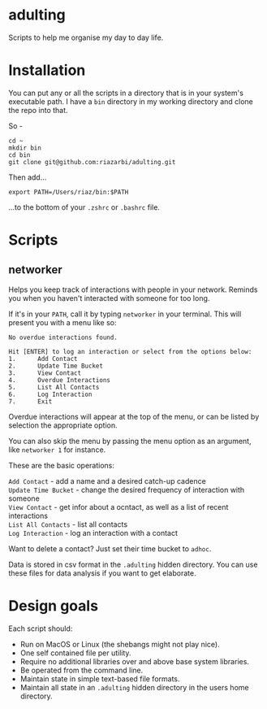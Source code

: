 # adulting

Scripts to help me organise my day to day life.

# Installation

You can put any or all the scripts in a directory that is in your system's executable path. I have a `bin` directory in my working directory and clone the repo into that. 

So - 

```
cd ~
mkdir bin
cd bin
git clone git@github.com:riazarbi/adulting.git
```

Then add...

```
export PATH=/Users/riaz/bin:$PATH
```

...to the bottom of your `.zshrc` or `.bashrc` file.

# Scripts

## networker

Helps you keep track of interactions with people in your network. Reminds you when you haven't interacted with someone for too long.  

If it's in your `PATH`, call it by typing `networker` in your terminal. This will present you with a menu like so:

```
No overdue interactions found.

Hit [ENTER] to log an interaction or select from the options below:
1.      Add Contact
2.      Update Time Bucket
3.      View Contact
4.      Overdue Interactions
5.      List All Contacts
6.      Log Interaction
7.      Exit
```

Overdue interactions will appear at the top of the menu, or can be listed by selection the appropriate option. 

You can also skip the menu by passing the menu option as an argument, like `networker 1` for instance.

These are the basic operations:

`Add Contact` - add a name and a desired catch-up cadence  
`Update Time Bucket` - change the desired frequency of interaction with someone  
`View Contact` - get infor about a ocntact, as well as a list of recent interactions  
`List All Contacts` - list all contacts  
`Log Interaction` - log an interaction with a contact  

Want to delete a contact? Just set their time bucket to `adhoc`.

Data is stored in csv format in the `.adulting` hidden directory. You can use these files for data analysis if you want to get elaborate.




# Design goals

Each script should:

- Run on MacOS or Linux (the shebangs might not play nice).  
- One self contained file per utility.  
- Require no additional libraries over and above base system libraries.  
- Be operated from the command line.
- Maintain state in simple text-based file formats.
- Maintain all state in an `.adulting` hidden directory in the users home directory.